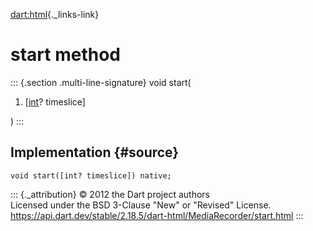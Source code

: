 [dart:html](../../dart-html/dart-html-library){._links-link}

start method
============

::: {.section .multi-line-signature}
void start(

1.  \[[int](../../dart-core/int-class)? timeslice\]

)
:::

Implementation {#source}
--------------

``` {.language-dart data-language="dart"}
void start([int? timeslice]) native;
```

::: {._attribution}
© 2012 the Dart project authors\
Licensed under the BSD 3-Clause \"New\" or \"Revised\" License.\
<https://api.dart.dev/stable/2.18.5/dart-html/MediaRecorder/start.html>
:::
